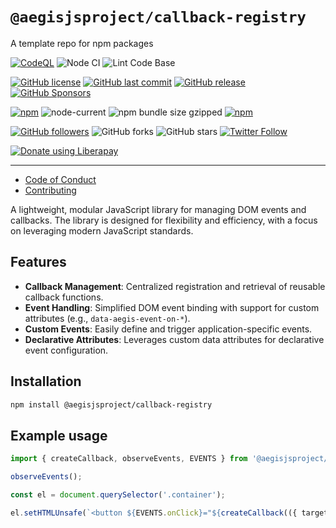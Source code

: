 # `@aegisjsproject/callback-registry`

A template repo for npm packages

[![CodeQL](https://github.com/AegisJSProject/callback-registry/actions/workflows/codeql-analysis.yml/badge.svg)](https://github.com/AegisJSProject/callback-registry/actions/workflows/codeql-analysis.yml)
![Node CI](https://github.com/AegisJSProject/callback-registry/workflows/Node%20CI/badge.svg)
![Lint Code Base](https://github.com/AegisJSProject/callback-registry/workflows/Lint%20Code%20Base/badge.svg)

[![GitHub license](https://img.shields.io/github/license/AegisJSProject/callback-registry.svg)](https://github.com/AegisJSProject/callback-registry/blob/master/LICENSE)
[![GitHub last commit](https://img.shields.io/github/last-commit/AegisJSProject/callback-registry.svg)](https://github.com/AegisJSProject/callback-registry/commits/master)
[![GitHub release](https://img.shields.io/github/release/AegisJSProject/callback-registry?logo=github)](https://github.com/AegisJSProject/callback-registry/releases)
[![GitHub Sponsors](https://img.shields.io/github/sponsors/shgysk8zer0?logo=github)](https://github.com/sponsors/shgysk8zer0)

[![npm](https://img.shields.io/npm/v/@aegisjsproject/callback-registry)](https://www.npmjs.com/package/@aegisjsproject/callback-registry)
![node-current](https://img.shields.io/node/v/@aegisjsproject/callback-registry)
![npm bundle size gzipped](https://img.shields.io/bundlephobia/minzip/@aegisjsproject/callback-registry)
[![npm](https://img.shields.io/npm/dw/@aegisjsproject/callback-registry?logo=npm)](https://www.npmjs.com/package/@aegisjsproject/callback-registry)

[![GitHub followers](https://img.shields.io/github/followers/AegisJSProject.svg?style=social)](https://github.com/shgysk8zer0)
![GitHub forks](https://img.shields.io/github/forks/AegisJSProject/callback-registry.svg?style=social)
![GitHub stars](https://img.shields.io/github/stars/AegisJSProject/callback-registry.svg?style=social)
[![Twitter Follow](https://img.shields.io/twitter/follow/shgysk8zer0.svg?style=social)](https://twitter.com/shgysk8zer0)

[![Donate using Liberapay](https://img.shields.io/liberapay/receives/shgysk8zer0.svg?logo=liberapay)](https://liberapay.com/shgysk8zer0/donate "Donate using Liberapay")
- - -

- [Code of Conduct](./.github/CODE_OF_CONDUCT.md)
- [Contributing](./.github/CONTRIBUTING.md)
<!-- - [Security Policy](./.github/SECURITY.md) -->

A lightweight, modular JavaScript library for managing DOM events and callbacks. The library is designed for flexibility and efficiency, with a focus on leveraging modern JavaScript standards.

## Features

- **Callback Management**: Centralized registration and retrieval of reusable callback functions.
- **Event Handling**: Simplified DOM event binding with support for custom attributes (e.g., `data-aegis-event-on-*`).
- **Custom Events**: Easily define and trigger application-specific events.
- **Declarative Attributes**: Leverages custom data attributes for declarative event configuration.

## Installation

```bash
npm install @aegisjsproject/callback-registry
```

## Example usage
```js
import { createCallback, observeEvents, EVENTS } from '@aegisjsproject/callback-registry';

observeEvents();

const el = document.querySelector('.container');

el.setHTMLUnsafe(`<button ${EVENTS.onClick}="${createCallback(({ target }) => alert(target.innerHTML))}">Hello, World!</button>`);
```
